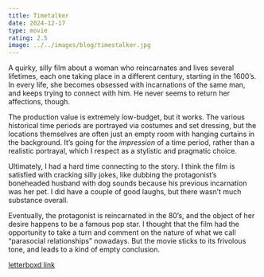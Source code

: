 ```yaml
---
title: Timetalker
date: 2024-12-17
type: movie
rating: 2.5
image: ../../images/blog/timestalker.jpg
---
```


A quirky, silly film about a woman who reincarnates and lives several lifetimes, each one taking place in a different century, starting in the 1600’s. In every life, she becomes obsessed with incarnations of the same man, and keeps trying to connect with him. He never seems to return her affections, though.

The production value is extremely low-budget, but it works. The various historical time periods are portrayed via costumes and set dressing, but the locations themselves are often just an empty room with hanging curtains in the background. It’s going for the _impression_ of a time period, rather than a realistic portrayal, which I respect as a stylistic and pragmatic choice.

Ultimately, I had a hard time connecting to the story. I think the film is satisfied with cracking silly jokes, like dubbing the protagonist’s boneheaded husband with dog sounds because his previous incarnation was her pet. I did have a couple of good laughs, but there wasn’t much substance overall.

Eventually, the protagonist is reincarnated in the 80’s, and the object of her desire happens to be a famous pop star. I thought that the film had the opportunity to take a turn and comment on the nature of what we call “parasocial relationships” nowadays. But the movie sticks to its frivolous tone, and leads to a kind of empty conclusion.

[letterboxd link](https://letterboxd.com/film/timestalker/)
